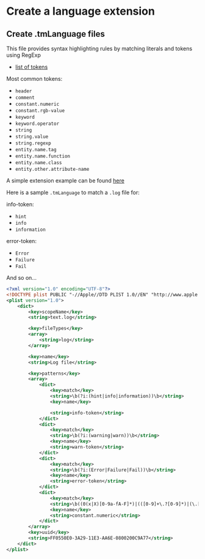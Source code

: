 # Create a language extension

## Create .tmLanguage files

This file provides syntax highlighting rules by matching literals and tokens using RegExp

- [list of tokens](https://gist.github.com/vivainio/b89bd60a3f2c7bbb31f7e149d6cb8806)

Most common tokens:

- `header`
- `comment`
- `constant.numeric`
- `constant.rgb-value`
- `keyword`
- `keyword.operator`
- `string`
- `string.value`
- `string.regexp`
- `entity.name.tag`
- `entity.name.function`
- `entity.name.class`
- `entity.other.attribute-name`

A simple extension example can be found [here](https://github.com/gctse/syntax-highlighting-VS-Code-example)

Here is a sample `.tmLanguage` to match a `.log` file for:

info-token:

- `hint`
- `info`
- `information`

error-token:

- `Error`
- `Failure`
- `Fail`

And so on...

```xml
<?xml version="1.0" encoding="UTF-8"?>
<!DOCTYPE plist PUBLIC "-//Apple//DTD PLIST 1.0//EN" "http://www.apple.com/DTDs/PropertyList-1.0.dtd">
<plist version="1.0">
    <dict>
        <key>scopeName</key>
        <string>text.log</string>

        <key>fileTypes</key>
        <array>
            <string>log</string>
        </array>

        <key>name</key>
        <string>Log file</string>

        <key>patterns</key>
        <array>
            <dict>
                <key>match</key>
                <string>\b(?i:(hint|info|information))\b</string>
                <key>name</key>

                <string>info-token</string>
            </dict>
            <dict>
                <key>match</key>
                <string>\b(?i:(warning|warn))\b</string>
                <key>name</key>
                <string>warn-token</string>
            </dict>
            <dict>
                <key>match</key>
                <string>\b(?i:(Error|Failure|Fail))\b</string>
                <key>name</key>
                <string>error-token</string>
            </dict>
            <dict>
                <key>match</key>
                <string>\b((0(x|X)[0-9a-fA-F]*)|(([0-9]+\.?[0-9]*)|(\.[0-9]+))((e|E)(\+|-)?[0-9]+)?)(L|l|UL|ul|u|U|F|f|ll|LL|ull|ULL)?\b</string>
                <key>name</key>
                <string>constant.numeric</string>
            </dict>
        </array>
        <key>uuid</key>
        <string>FF0550E0-3A29-11E3-AA6E-0800200C9A77</string>
    </dict>
</plist>
```
